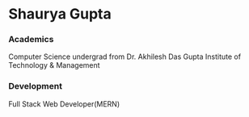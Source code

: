 # Shaurya Gupta

### Academics

Computer Science undergrad from Dr. Akhilesh Das Gupta Institute of Technology & Management

### Development

Full Stack Web Developer(MERN)